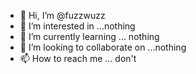 - 👋 Hi, I’m @fuzzwuzz
- 👀 I’m interested in ...nothing
- 🌱 I’m currently learning ... nothing
- 💞️ I’m looking to collaborate on ...nothing
- 📫 How to reach me ... don't

<!---
fuzzwuzz/fuzzwuzz is a ✨ special ✨ repository because its `README.md` (this file) appears on your GitHub profile.
You can click the Preview link to take a look at your changes.
--->
